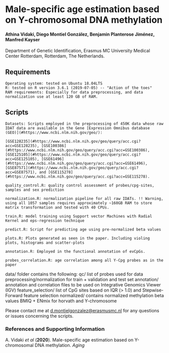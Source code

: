 
# Male-specific age estimation based on Y-chromosomal DNA methylation


#### Athina Vidaki, Diego Montiel González, Benjamin Planterose Jiménez, Manfred Kayser
Department of Genetic Identification, Erasmus MC University Medical Center Rotterdam, Rotterdam, The Netherlands.

## Requirements

    Operating system: tested on Ubuntu 18.04LTS
    R: tested on R version 3.6.1 (2019-07-05) -- "Action of the toes"
    RAM requirements: Especially for data preprocessing, and data normalization use at least 120 GB of RAM.


## Scripts
    Datasets: Scripts employed in the preprocessing of 450K data whose raw IDAT data are available in the Gene [Expression Omnibus database (GEO)](#https://www.ncbi.nlm.nih.gov/geo/):  
    
    [GSE128235](#https://www.ncbi.nlm.nih.gov/geo/query/acc.cgi?acc=GSE128235), [GSE100386](#https://www.ncbi.nlm.nih.gov/geo/query/acc.cgi?acc=GSE100386), [GSE125105](#https://www.ncbi.nlm.nih.gov/geo/query/acc.cgi?acc=GSE125105), [GSE61496](#https://www.ncbi.nlm.nih.gov/geo/query/acc.cgi?acc=GSE61496), [GSE87571](#https://www.ncbi.nlm.nih.gov/geo/query/acc.cgi?acc=GSE87571), and [GSE115278](#https://www.ncbi.nlm.nih.gov/geo/query/acc.cgi?acc=GSE115278).

    quality_control.R: quality control assessment of probes/cpg-sites, samples and sex prediction

    normalization.R: normalization pipeline for all raw IDATs. !! Warning, using all 1057 samples requires approximately ~160GB RAM to store matrix transformation and tested with 40 CPUs.

    train.R: model training using Support vector Machines with Radial Kernel and eps-regression technique

    predict.R: Script for predicting age using pre-normalized beta values

    plots.R: Plots generated as seen in the paper. Including violing plots, histograms and scatter-plots

    annotation.R: Employed in the functional annotation of evCpGs.

    probes_correlation.R: age correlation among all Y-Cpg probes as in the paper


data/ folder contains the following: 
    qc/ list of probes used for data preprocessing/normalization for train + validation and test set
    annotation/ annotation and correlation files to be used on Integrative Genomics Viewer (IGV)
    feature_selection/ list of CpG sites based on IQR (> 1.0) and Stepwise-Forward feature selection
    normalized/ contains normalized methylation beta values BMIQ + ENmix for horvath and Y-chromosome


Please contact me at d.montielgonzalez@erasmusmc.nl for any questions or issues concerning the scripts.

### References and Supporting Information
A. Vidaki *et al* (**2020**). Male-specific age estimation based on Y-chromosomal DNA methylation. *Aging*



